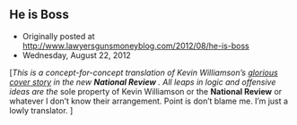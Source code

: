 ## He is Boss

 * Originally posted at http://www.lawyersgunsmoneyblog.com/2012/08/he-is-boss
 * Wednesday, August 22, 2012

[_This is a concept-for-concept translation of Kevin Williamson’s [glorious cover story](https://www.nationalreview.com/nrd/articles/313504/boss) in the new **National Review**
. All leaps in logic and offensive ideas are the_ sole property of Kevin Williamson or the **National Review** or whatever I don’t know their arrangement. Point is don’t blame me. I’m just a lowly translator.
]
